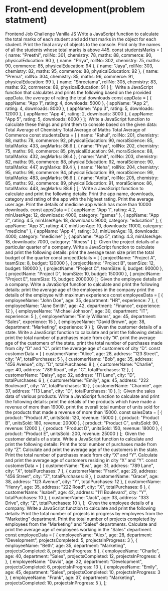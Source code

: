 # Front-end development(problem statment)

Frontend Job Challenge Vanilla JS
Write a JavaScript function to calculate the total marks of each student and add that marks in the object for each student. 
Print the final array of objects to the console.
Print only the names of all the students whose total marks is above 445.
const studentsMarks = [
  { name: "Preethi", rollNo: 301, chemistry: 78, maths: 88, commerce: 90, physicalEducation: 90 },
  { name: "Priya", rollNo: 302, chemistry: 75, maths: 90, commerce: 85, physicalEducation: 94 },
  { name: "Jaya", rollNo: 303, chemistry: 82, maths: 95, commerce: 88, physicalEducation: 92 },
  { name: "Prema", rollNo: 304, chemistry: 85, maths: 96, commerce: 91, physicalEducation: 99 },
  { name: "Shreetama", rollNo: 305, chemistry: 83, maths: 92, commerce: 89, physicalEducation: 91 }
];
​
Write a JavaScript function that calculates and prints the following based on the provided appData.
the average of rating
the total downloads
const appData = [
  { appName: "App 1", rating: 4, downloads: 5000 },
  { appName: "App 2", rating: 4, downloads: 8000 },
  { appName: "App 3", rating: 5, downloads: 12000 },
  { appName: "App 4", rating: 2, downloads: 3000 },
  { appName: "App 5", rating: 5, downloads: 6000 }
];
​
Write a JavaScript function to calculate these things and print them to console based on the given data:
Total Average of Chemistry
Total Average of Maths
Total Average of Commerce
const studentsData = [
  { name: "Rahul", rollNo: 201, chemistry: 88, maths: 78, commerce: 92, physicalEducation: 90, moralScience: 85, totalMarks: 433, avgMarks: 86.6 },
  { name: "Priya", rollNo: 202, chemistry: 75, maths: 90, commerce: 85, physicalEducation: 94, moralScience: 88, totalMarks: 432, avgMarks: 86.4 },
  { name: "Amit", rollNo: 203, chemistry: 82, maths: 95, commerce: 88, physicalEducation: 92, moralScience: 90, totalMarks: 447, avgMarks: 89.4 },
  { name: "Neha", rollNo: 204, chemistry: 95, maths: 96, commerce: 94, physicalEducation: 99, moralScience: 99, totalMarks: 483, avgMarks: 96.6 },
  { name: "Anita", rollNo: 205, chemistry: 85, maths: 92, commerce: 89, physicalEducation: 91, moralScience: 86, totalMarks: 443, avgMarks: 88.6 }
];
​
Write a JavaScript function to calculate and print the following details:
Print the app name, downloads, category and rating of the app with the highest rating.
Print the average user age.
Print the details of medicine app which has more than 10000 downloads.
const appsData = [
  { appName: "App 1", rating: 4.2, minUserAge: 12, downloads: 4000, category: "games" },
  { appName: "App 2", rating: 4.5, minUserAge: 18, downloads: 9000, category: "education" },
  { appName: "App 3", rating: 4.7, minUserAge: 10, downloads: 11000, category: "medicine" },
  { appName: "App 4", rating: 3.1, minUserAge: 18, downloads: 4000, category: "medicine" },
  { appName: "App 5", rating: 4.3, minUserAge: 18, downloads: 7000, category: "fitness" }
];
​
Given the project details of a particular quarter of a company. Write a JavaScript function to calculate and print the following details:
print the average team size
print the total budget of the quarter
const projectDetails = [
  { projectName: "Project A", teamSize: 8, budget: 120000 },
  { projectName: "Project B", teamSize: 12, budget: 180000 },
  { projectName: "Project C", teamSize: 6, budget: 90000 },
  { projectName: "Project D", teamSize: 10, budget: 150000 },
  { projectName: "Project E", teamSize: 15, budget: 200000}
];
​
Given the employee details of a company. Write a JavaScript function to calculate and print the following details:
print the average age of the employees in the company
print the details of the employee with maximum experience
const employeeData = [
  { employeeName: "John Doe", age: 35, department: "HR", experience: 7 },
  { employeeName: "Jane Smith", age: 42, department: "Finance", experience: 12 },
  { employeeName: "Michael Johnson", age: 30, department: "IT", experience: 5 },
  { employeeName: "Emily Williams", age: 45, department: "Sales", experience: 15 },
  { employeeName: "David Brown", age: 38, department: "Marketing", experience: 9 }
];
​
Given the customer details of a state. Write a JavaScript function to calculate and print the following details:
print the total number of purchases made from city “A”.
print the average age of the customers of the state.
print the total number of purchases made from city “D” and “C”.
print the average age of customers of city “D”.
const customerData = [
  { customerName: "Alice", age: 28, address: "123 Street", city: "A", totalPurchases: 5 },
  { customerName: "Bob", age: 35, address: "456 Avenue", city: "D", totalPurchases: 8 },
  { customerName: "Charlie", age: 40, address: "789 Road", city: "C", totalPurchases: 12 },
  { customerName: "Daisy", age: 32, address: "111 Lane", city: "D", totalPurchases: 6 },
  { customerName: "Emily", age: 45, address: "222 Boulevard", city: "A", totalPurchases: 10 },
	{ customerName: "Charmie", age: 37, address: "113 Lane", city: "D", totalPurchases: 10 },
];
​
Given the sales data of various products. Write a JavaScript function to calculate and print the following details:
print the details of the products which have made a revenue of more than 19000.
print the overall total number of units sold for the products that made a revenue of more than 15000.
const salesData = [
  { product: "Product A", unitsSold: 120, revenue: 15000 },
  { product: "Product B", unitsSold: 180, revenue: 20000 },
  { product: "Product C", unitsSold: 90, revenue: 12000 },
  { product: "Product D", unitsSold: 150, revenue: 18000 },
  { product: "Product E", unitsSold: 200, revenue: 25000 }
];
​
Given the customer details of a state. Write a JavaScript function to calculate and print the following details:
Print the total number of purchases made from city “Z”.
Calculate and print the average age of the customers in the state.
Print the total number of purchases made from city “X” and “Y”.
Calculate and print the average age of customers residing in city “X” and “Y”.
const customerData = [
  { customerName: "Eva", age: 31, address: "789 Lane", city: "X", totalPurchases: 7 },
  { customerName: "Frank", age: 29, address: "456 Street", city: "Z", totalPurchases: 8 },
  { customerName: "Grace", age: 38, address: "123 Avenue", city: "Y", totalPurchases: 12 },
  { customerName: "Henry", age: 35, address: "222 Road", city: "X", totalPurchases: 6 },
  { customerName: "Isabel", age: 42, address: "111 Boulevard", city: "Y", totalPurchases: 10 },
  { customerName: "Jack", age: 33, address: "333 Drive", city: "Z", totalPurchases: 10 },
];
​
Given the employee details of a company. Write a JavaScript function to calculate and print the following details:
Print the total number of projects in progress by employees from the "Marketing" department.
Print the total number of projects completed by employees from the "Marketing" and "Sales" departments.
Calculate and print the average age of employees working in the "Sales" department.
const employeeData = [
  { employeeName: "Alex", age: 28, department: "Development", projectsCompleted: 5, projectsInProgress: 3 },
  { employeeName: "Beth", age: 35, department: "Marketing", projectsCompleted: 8, projectsInProgress: 5 },
  { employeeName: "Charlie", age: 40, department: "Sales", projectsCompleted: 12, projectsInProgress: 4 },
  { employeeName: "David", age: 32, department: "Development", projectsCompleted: 6, projectsInProgress: 13 },
  { employeeName: "Emily", age: 45, department: "Sales", projectsCompleted: 10, projectsInProgress: 3 },
  { employeeName: "Frank", age: 37, department: "Marketing", projectsCompleted: 10, projectsInProgress: 5 },
];
